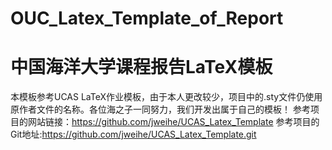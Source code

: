 # OUC_Latex_Template_of_Report

# 中国海洋大学课程报告LaTeX模板
本模板参考UCAS LaTeX作业模板，由于本人更改较少，项目中的.sty文件仍使用原作者文件的名称。各位海之子一同努力，我们开发出属于自己的模板！
参考项目的网站链接：https://github.com/jweihe/UCAS_Latex_Template
参考项目的Git地址:https://github.com/jweihe/UCAS_Latex_Template.git
